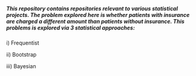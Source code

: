 ##### This repository contains repositories relevant to various statistical projects. The problem explored here is whether patients with insurance are charged a different amount than patients without insurance. This problems is explored via 3 statistical approaches:

i) Frequentist 

ii) Bootstrap 

iii) Bayesian


